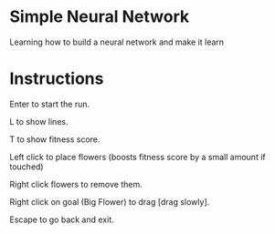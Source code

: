 # Simple Neural Network
 Learning how to build a neural network and make it learn


# Instructions
Enter to start the run.

L to show lines.

T to show fitness score.

Left click to place flowers (boosts fitness score by a small amount if touched)

Right click flowers to remove them.

Right click on goal (Big Flower) to drag [drag slowly].

Escape to go back and exit.
